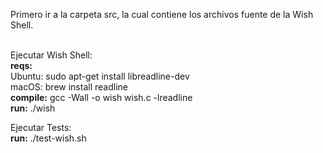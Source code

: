 Primero ir a la carpeta src, la cual contiene los archivos fuente de la Wish Shell.<br /><br />

Ejecutar Wish Shell: <br />
**reqs:** <br />
Ubuntu: sudo apt-get install libreadline-dev <br />
macOS: brew install readline <br />
**compile:** gcc -Wall -o wish wish.c -lreadline <br />
**run:** ./wish

Ejecutar Tests: <br />
**run:** ./test-wish.sh
